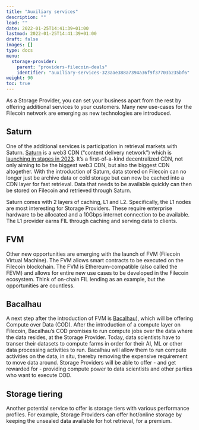 ```yaml
---
title: "Auxiliary services"
description: ""
lead: ""
date: 2022-01-25T14:41:39+01:00
lastmod: 2022-01-25T14:41:39+01:00
draft: false
images: []
type: docs
menu:
  storage-provider:
    parent: "providers-filecoin-deals"
    identifier: "auxiliary-services-323aae388a7394a36f9f37703b235bf6"
weight: 90
toc: true
---
```


As a Storage Provider, you can set your business apart from the rest by offering additional services to your customers. Many new use-cases for the Filecoin network are emerging as new technologies are introduced.

## Saturn

One of the additional services is participation in retrieval markets with Saturn. [Saturn](https://strn.network) is a web3 CDN (“content delivery network”) which is [launching in stages in 2023](https://strn.network/#roadmap). It’s a first-of-a-kind decentralized CDN, not only aiming to be the biggest web3 CDN, but also the biggest CDN altogether. With the introduction of Saturn, data stored on Filecoin can no longer just be archive data or cold storage but can now be cached into a CDN layer for fast retrieval. Data that needs to be available quickly can then be stored on Filecoin and retrieved through Saturn.

Saturn comes with 2 layers of caching, L1 and L2. <!--TODO STEF can we define the differences a little more here?--> Specifically, the L1 nodes are most interesting for Storage Providers. These require enterprise hardware to be allocated and a 10Gbps internet connection to be available. The L1 provider earns FIL through caching and serving data to clients.

## FVM

Other new opportunities are emerging with the launch <!--TODO STEF when? --> of FVM (Filecoin Virtual Machine). The FVM allows smart contracts to be executed on the Filecoin blockchain. The FVM is Ethereum-compatible (also called the FEVM) and allows for entire new use cases to be developed in the Filecoin ecosystem. Think of on-chain FIL lending as an example, but the opportunities are countless.

## Bacalhau

A next step after the introduction of FVM is [Bacalhau](https://docs.bacalhau.org/)), which will be offering Compute over Data (COD). After the introduction of a compute layer on Filecoin, Bacalhau’s COD promises to run compute jobs over the data where the data resides, at the Storage Provider. Today, data scientists have to transer their datasets to compute farms in order for their AI, ML or other data processing activities to run. Bacalhau will allow them to run compute activities on the data, in situ, thereby removing the expensive requirement to move data around. Storage Providers will be able to offer - and get rewarded for - providing compute power to data scientists and other parties who want to execute COD.

## Storage tiering

Another potential service to offer is storage tiers with various performance profiles. For example, Storage Providers can offer hot/online storage by keeping the unsealed <!-- TODO STEF have we explained sealing yet? link --> data available for hot retrieval, for a premium.

